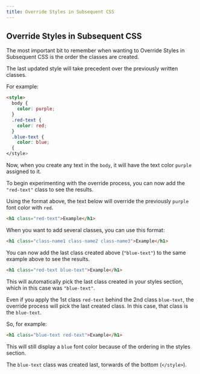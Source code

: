 ```yaml
---
title: Override Styles in Subsequent CSS
---
```

## Override Styles in Subsequent CSS

The most important bit to remember when wanting to Override Styles in Subsequent CSS is the order the classes are created.

The last updated style will take precedent over the previously written classes.

For example:
```html
<style>
  body {
    color: purple;
  }
  .red-text {
    color: red;
  }
  .blue-text {
    color: blue;
  {
</style>
```

Now, when you create any text in the `body`, it will have the text color `purple` assigned to it.

To begin experimenting with the override process, you can now add the `"red-text"` class to see the results.

Using the format above, the text below will override the previously `purple` font color with `red`.

```html
<h1 class="red-text">Example</h1>
```

When you want to add several classes, you can use this format:

```html
<h1 class="class-name1 class-name2 class-name3">Example</h1>
```

You can now add the last class created above (`"blue-text"`) to the same example above to see the results.

```html
<h1 class="red-text blue-text">Example</h1>
```

This will automatically pick the last class created in your styles section, which in this case was `"blue-text"`.

Even if you apply the 1st class `red-text` behind the 2nd class `blue-text`, the override process will pick the last created class. In this case, that class is the `blue-text`.

So, for example:

```html
<h1 class="blue-text red-text">Example</h1>
```

This will still display a `blue` font color because of the ordering in the styles section. 

The `blue-text` class was created last, torwards of the bottom (`</style>`). 
